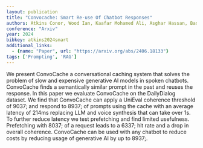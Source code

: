 ```yaml
---
layout: publication
title: "Convocache: Smart Re-use Of Chatbot Responses"
authors: Atkins Conor, Wood Ian, Kaafar Mohamed Ali, Asghar Hassan, Basta Nardine, Kepkowski Michal
conference: "Arxiv"
year: 2024
bibkey: atkins2024smart
additional_links:
  - {name: "Paper", url: "https://arxiv.org/abs/2406.18133"}
tags: ['Prompting', 'RAG']
---
```

We present ConvoCache a conversational caching system that solves the problem of slow and expensive generative AI models in spoken chatbots. ConvoCache finds a semantically similar prompt in the past and reuses the response. In this paper we evaluate ConvoCache on the DailyDialog dataset. We find that ConvoCache can apply a UniEval coherence threshold of 9037; and respond to 8937; of prompts using the cache with an average latency of 214ms replacing LLM and voice synthesis that can take over 1s. To further reduce latency we test prefetching and find limited usefulness. Prefetching with 8037; of a request leads to a 6337; hit rate and a drop in overall coherence. ConvoCache can be used with any chatbot to reduce costs by reducing usage of generative AI by up to 8937;.
